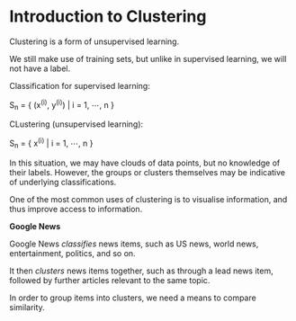 # Introduction to Clustering

Clustering is a form of unsupervised learning.

We still make use of training sets, but unlike in supervised learning, we will not have a label.

Classification for supervised learning:

S<sub>n</sub> = { (x<sup>(i)</sup>, y<sup>(i)</sup>) | i = 1, ⋯, n }

CLustering (unsupervised learning):

S<sub>n</sub> = { x<sup>(i)</sup> | i = 1, ⋯, n }

In this situation, we may have clouds of data points, but no knowledge of their labels. However, the groups or clusters themselves may be indicative of underlying classifications.

One of the most common uses of clustering is to visualise information, and thus improve access to information.

**Google News**

Google News _classifies_ news items, such as US news, world news, entertainment, politics, and so on.

It then _clusters_ news items together, such as through a lead news item, followed by further articles relevant to the same topic.

In order to group items into clusters, we need a means to compare similarity.
